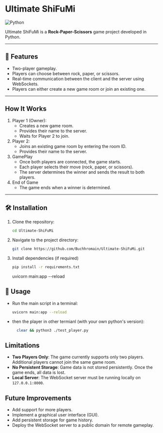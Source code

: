# Ultimate ShiFuMi

![Python](https://img.shields.io/badge/Python-99.8%25-blue)

Ultimate ShiFuMi is a **Rock-Paper-Scissors** game project developed in Python.

---

## 🚀 Features

- Two-player gameplay.
- Players can choose between rock, paper, or scissors.
- Real-time communication between the client and the server using WebSockets.
- Players can either create a new game room or join an existing one.

---

## How It Works
1. Player 1 (Owner):
    - Creates a new game room.
    - Provides their name to the server.
    - Waits for Player 2 to join.
2. Player 2:
    - Joins an existing game room by entering the room ID.
    - Provides their name to the server.
3. GamePlay
    - Once both players are connected, the game starts.
    - Each player selects their move (rock, paper, or scissors).
    - The server determines the winner and sends the result to both players.
4. End of Game
    - The game ends when a winner is determined.
---

## 🛠️ Installation

1. Clone the repository:
   ```bash
   cd Ultimate-ShiFuMi
   ```
2. Navigate to the project directory:
   ```bash
   git clone https://github.com/Buchhromain/Ultimate-ShiFuMi.git
   ```
3. Install dependencies (if required)
   ```bash
   pip install -r requirements.txt
   ```
   uvicorn main:app --reload
## 📖 Usage
- Run the main script in a terminal:
   ```bash
   uvicorn main:app --reload
   ```
- then the player in other termianl (with your own python's version):
  ```bash
    clear && python3 ./test_player.py
   ```
## Limitations

- **Two Players Only**: The game currently supports only two players. Additional players cannot join the same game room.
- **No Persistent Storage**: Game data is not stored persistently. Once the game ends, all data is lost.
- **Local Server**: The WebSocket server must be running locally on `127.0.0.1:8000`.

## Future Improvements

- Add support for more players.
- Implement a graphical user interface (GUI).
- Add persistent storage for game history.
- Deploy the WebSocket server to a public domain for remote gameplay.
